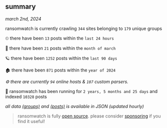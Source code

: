 
## summary
_march 2nd, 2024_

ransomwatch is currently crawling `344` sites belonging to `179` unique groups

⏲ there have been `13` posts within the `last 24 hours`

🦈 there have been `21` posts within the `month of march`

🪐 there have been `1252` posts within the `last 90 days`

🏚 there have been `871` posts within the `year of 2024`

_⚙️ there are currently `94` online hosts & `107` custom parsers._

🦕 ransomwatch has been running for `2 years, 5 months and 25 days` and indexed `10328` posts

_all data  [(groups)](http://ransomwhat.telemetry.ltd/groups) and [(posts)](http://ransomwhat.telemetry.ltd/posts) is available in JSON (updated hourly)_

> ransomwatch is fully [open source](https://github.com/joshhighet/ransomwatch#ransomwatch--). please consider [sponsoring](https://github.com/sponsors/joshhighet) if you find it useful!
